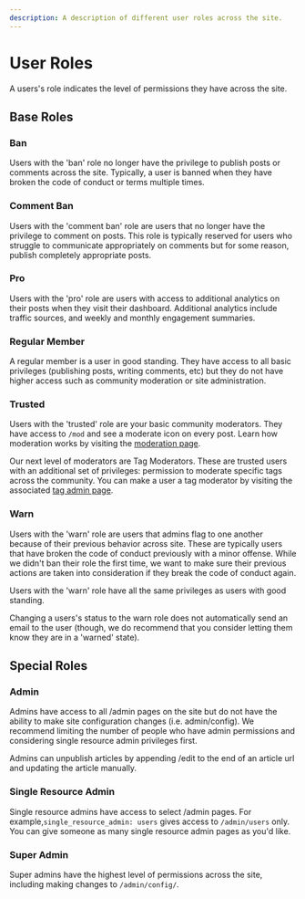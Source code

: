 ```yaml
---
description: A description of different user roles across the site.
---
```


# User Roles

A users's role indicates the level of permissions they have across the site.

## Base Roles

### Ban

Users with the 'ban' role no longer have the privilege to publish posts or comments across the site. Typically, a user is banned when they have broken the code of conduct or terms multiple times.

### Comment Ban

Users with the 'comment ban' role are users that no longer have the privilege to comment on posts. This role is typically reserved for users who struggle to communicate appropriately on comments but for some reason, publish completely appropriate posts.

### Pro

Users with the 'pro' role are users with access to additional analytics on their posts when they visit their dashboard. Additional analytics include traffic sources, and weekly and monthly engagement summaries. 

### Regular Member

A regular member is a user in good standing. They have access to all basic privileges \(publishing posts, writing comments, etc\) but they do not have higher access such as community moderation or site administration. 

### Trusted

Users with the 'trusted' role are your basic community moderators. They have access to `/mod` and see a moderate icon on every post. Learn how moderation works by visiting the [moderation page]().

Our next level of moderators are Tag Moderators. These are trusted users with an additional set of privileges: permission to moderate specific tags across the community. You can make a user a tag moderator by visiting the associated [tag admin page]().

### Warn

Users with the 'warn' role are users that admins flag to one another because of their previous behavior across site. These are typically users that have broken the code of conduct previously with a minor offense. While we didn't ban their role the first time, we want to make sure their previous actions are taken into consideration if they break the code of conduct again. 

Users with the 'warn' role have all the same privileges as users with good standing.

Changing a users's status to the warn role does not automatically send an email to the user \(though, we do recommend that you consider letting them know they are in a 'warned' state\). 

## Special Roles

### Admin

Admins have access to all /admin pages on the site but do not have the ability to make site configuration changes \(i.e. admin/config\). We recommend limiting the number of people who have admin permissions and considering single resource admin privileges first.

Admins can unpublish articles by appending /edit to the end of an article url and updating the article manually. 

### Single Resource Admin

Single resource admins have access to select /admin pages. For example,`single_resource_admin: users` gives access to `/admin/users` only. You can give someone as many single resource admin pages as you'd like. 

### Super Admin

Super admins have the highest level of permissions across the site, including making changes to `/admin/config/`.

